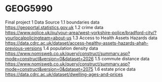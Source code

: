 # GEOG5990
Final project
1 Data Source
1.1 boundaries data
  https://geoportal.statistics.gov.uk
1.2 crime data
  https://www.police.uk/pu/your-area/west-yorkshire-police/bradford-city/?yourlocalpolicingteam=about-us
1.3 Access to Health Assets Hazards data
  https://data.cdrc.ac.uk/dataset/access-healthy-assets-hazards-ahah-previous-versions
1.4 population density data
  https://www.nomisweb.co.uk/query/construct/summary.asp?mode=construct&version=0&dataset=2026
1.5 commute distance data
  https://www.nomisweb.co.uk/query/construct/summary.asp?mode=construct&version=0&dataset=2075
1.6 estate price data
  https://data.cdrc.ac.uk/dataset/dwelling-ages-and-prices
